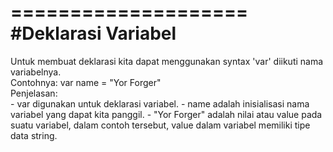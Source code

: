 ====================
#Deklarasi Variabel
====================

<p>
Untuk membuat deklarasi kita dapat menggunakan syntax 'var' diikuti nama variabelnya.<br>
Contohnya: var name = "Yor Forger" <br>
Penjelasan:<br>
- var digunakan untuk deklarasi variabel.
- name adalah inisialisasi nama variabel yang dapat kita panggil.
- "Yor Forger" adalah nilai atau value pada suatu variabel, dalam contoh tersebut, value dalam variabel memiliki tipe data string.
